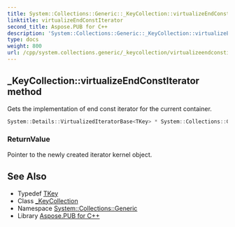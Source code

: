 ```yaml
---
title: System::Collections::Generic::_KeyCollection::virtualizeEndConstIterator method
linktitle: virtualizeEndConstIterator
second_title: Aspose.PUB for C++
description: 'System::Collections::Generic::_KeyCollection::virtualizeEndConstIterator method. Gets the implementation of end const iterator for the current container in C++.'
type: docs
weight: 800
url: /cpp/system.collections.generic/_keycollection/virtualizeendconstiterator/
---
```

## _KeyCollection::virtualizeEndConstIterator method


Gets the implementation of end const iterator for the current container.

```cpp
System::Details::VirtualizedIteratorBase<TKey> * System::Collections::Generic::_KeyCollection<Dict>::virtualizeEndConstIterator() const override
```


### ReturnValue

Pointer to the newly created iterator kernel object.

## See Also

* Typedef [TKey](../tkey/)
* Class [_KeyCollection](../)
* Namespace [System::Collections::Generic](../../)
* Library [Aspose.PUB for C++](../../../)
